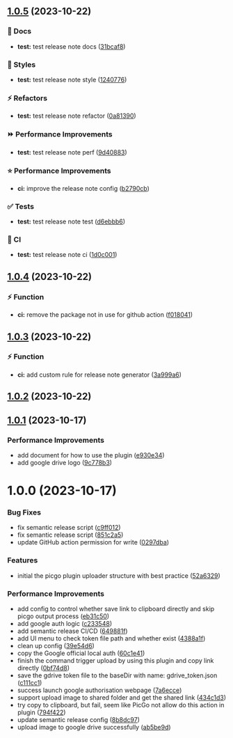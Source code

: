 ## [1.0.5](https://github.com/xinatcg/picgo-plugin-gdrive/compare/1.0.4...1.0.5) (2023-10-22)


### :memo: Docs

* **test:** test release note docs ([31bcaf8](https://github.com/xinatcg/picgo-plugin-gdrive/commit/31bcaf8e2f8cda217ed41984ffeab2588bf61473))


### :barber: Styles

* **test:** test release note style ([1240776](https://github.com/xinatcg/picgo-plugin-gdrive/commit/12407765e92998312193825c6f10532cd7e674f6))


### :zap: Refactors

* **test:** test release note refactor ([0a81390](https://github.com/xinatcg/picgo-plugin-gdrive/commit/0a813907badfbc46bf7f10ba61e0e5cdb9f66587))


### :fast_forward: Performance Improvements

* **test:** test release note perf ([9d40883](https://github.com/xinatcg/picgo-plugin-gdrive/commit/9d40883ef48f863174403e25cc00c6b02e46c1a9))


### :star: Performance Improvements

* **ci:** improve the release note config ([b2790cb](https://github.com/xinatcg/picgo-plugin-gdrive/commit/b2790cbaef4894ce7a2397c552d49f4c9da24ec2))


### :white_check_mark: Tests

* **test:** test release note test ([d6ebbb6](https://github.com/xinatcg/picgo-plugin-gdrive/commit/d6ebbb6ecaf35d44941359e346f9336ae83f7fe9))


### :repeat: CI

* **test:** test release note ci ([1d0c001](https://github.com/xinatcg/picgo-plugin-gdrive/commit/1d0c00179623467a29d70c53ae1eb027f6b0bfe6))

## [1.0.4](https://github.com/xinatcg/picgo-plugin-gdrive/compare/1.0.3...1.0.4) (2023-10-22)


### :zap: Function

* **ci:** remove the package not in use for github action ([f018041](https://github.com/xinatcg/picgo-plugin-gdrive/commit/f01804125818e2ddb8bd2087f1f88d5397fc9b19))

## [1.0.3](https://github.com/xinatcg/picgo-plugin-gdrive/compare/1.0.2...1.0.3) (2023-10-22)


### :zap: Function

* **ci:** add custom rule for release note generator ([3a999a6](https://github.com/xinatcg/picgo-plugin-gdrive/commit/3a999a693d2fa9fd7b86b06723eb1a47a31b046a))

## [1.0.2](https://github.com/xinatcg/picgo-plugin-gdrive/compare/1.0.1...1.0.2) (2023-10-22)

## [1.0.1](https://github.com/xinatcg/picgo-plugin-gdrive/compare/1.0.0...1.0.1) (2023-10-17)


### Performance Improvements

* add document for how to use the plugin ([e930e34](https://github.com/xinatcg/picgo-plugin-gdrive/commit/e930e345ec812a834cddb49d93f3f6306346b658))
* add google drive logo ([9c778b3](https://github.com/xinatcg/picgo-plugin-gdrive/commit/9c778b3fc430b14b9bd21576db089d6640ccfa51))

# 1.0.0 (2023-10-17)


### Bug Fixes

* fix semantic release script ([c9ff012](https://github.com/xinatcg/picgo-plugin-gdrive/commit/c9ff0128d8d333526ddaa51102973674ae055bbc))
* fix semantic release script ([851c2a5](https://github.com/xinatcg/picgo-plugin-gdrive/commit/851c2a541d29ee11a8989516d06dab985055bc63))
* update GitHub action permission for write ([0297dba](https://github.com/xinatcg/picgo-plugin-gdrive/commit/0297dba2525876bb88d102c4fb1a9e59b602cc26))


### Features

* initial the picgo plugin uploader structure with best practice ([52a6329](https://github.com/xinatcg/picgo-plugin-gdrive/commit/52a632999a277b07d2c22c623ba589269c0d8baf))


### Performance Improvements

* add config to control whether save link to clipboard directly and skip picgo output process ([eb31c50](https://github.com/xinatcg/picgo-plugin-gdrive/commit/eb31c502770b19e22e129447725169c5a521496c))
* add google auth logic ([c233548](https://github.com/xinatcg/picgo-plugin-gdrive/commit/c2335488373739c3651318552c4b8ec76bb62067))
* add semantic release CI/CD ([649881f](https://github.com/xinatcg/picgo-plugin-gdrive/commit/649881f9d3741b6f0e7d99428953652305c5fb0e))
* add UI menu to check token file path and whether exist ([4388a1f](https://github.com/xinatcg/picgo-plugin-gdrive/commit/4388a1f0069d7b3f6a8cb5a484ec6798afef5099))
* clean up config ([39e54d6](https://github.com/xinatcg/picgo-plugin-gdrive/commit/39e54d6e4521f23eb17ec50c9c64a0a66a01fb70))
* copy the Google official local auth ([60c1e41](https://github.com/xinatcg/picgo-plugin-gdrive/commit/60c1e4177f1be0da49e9bd193360b4e94637c110))
* finish the command trigger upload by using this plugin and copy link directly ([0bf74d8](https://github.com/xinatcg/picgo-plugin-gdrive/commit/0bf74d8bc047a89983314c815e1a6d8620875500))
* save the gdrive token file to the baseDir with name: gdrive_token.json ([c111cc1](https://github.com/xinatcg/picgo-plugin-gdrive/commit/c111cc1900194ed28e7fa6b9660bdc41d7da387d))
* success launch google authorisation webpage ([7a6ecce](https://github.com/xinatcg/picgo-plugin-gdrive/commit/7a6ecceff1562b43c95c6024c6bd7f0970722764))
* support upload image to shared folder and get the shared link ([434c1d3](https://github.com/xinatcg/picgo-plugin-gdrive/commit/434c1d39e4b6145cadb40fe93deb61eb46353f17))
* try copy to clipboard, but fail, seem like PicGo not allow do this action in plugin ([794f422](https://github.com/xinatcg/picgo-plugin-gdrive/commit/794f4221ef76f35a250ffc0385d4c9f36f4b25af))
* update semantic release config ([8b8dc97](https://github.com/xinatcg/picgo-plugin-gdrive/commit/8b8dc971879976a0fee5ee217bfe9301e8c9465c))
* upload image to google drive successfully ([ab5be9d](https://github.com/xinatcg/picgo-plugin-gdrive/commit/ab5be9d72c00ff18d3e3bbde86c197875cdf26b5))

